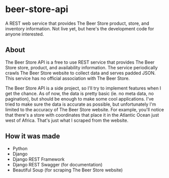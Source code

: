 beer-store-api
==============

A REST web service that provides The Beer Store product, store, and inventory information. Not live yet, but here's the development code for anyone interested.

## About ##
The Beer Store API is a free to use REST service that provides 
The Beer Store store, product, and availability information. The service 
periodically crawls The Beer Store website to collect data and serves padded JSON. 
This service has no official association with The Beer Store.

The Beer Store API is a side project, so I'll try to implement features when 
I get the chance. As of now, the data is pretty basic (ie. no meta data, no pagination), 
but should be enough to make some cool applications. I've tried to make sure the data is 
accurate as possible, but unfortunately I'm limited to the accuracy of The Beer Store website. 
For example, you'll notice that there's a store with coordinates that place it in the Atlantic Ocean 
just west of Africa. That's just what I scraped from the website.

## How it was made ##
- Python
- Django
- Django REST Framework
- Django REST Swagger (for documentation)
- Beautiful Soup (for scraping The Beer Store website)
